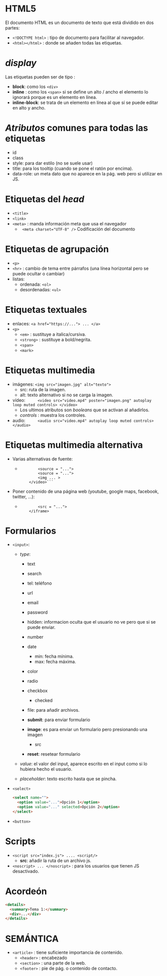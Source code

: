 # HTML5

El documento HTML es un documento de texto que está dividido en dos partes:

- `<!DOCTYPE html>` : tipo de documento para facilitar al navegador.
- `<html></html>` : donde se añaden todas las etiquetas.

# _display_

Las etiquetas pueden ser de tipo :

- **block**: como los `<div>`
- **inline** : como los `<span>` si se define un alto / ancho el elemento lo ignorará porque es un elemento en línea.
- **inline-block**: se trata de un elemento en línea al que sí se puede editar en alto y ancho.

# _Atributos_ comunes para todas las etiquetas

- id
- class
- style: para dar estilo (no se suele usar)
- title: para los tooltip (cuando se pone el ratón por encima).
- data-role: un meta dato que no aparece en la pág. web pero si utilizar en JS.

# Etiquetas del _head_

- `<title>`
- `<link>`
- `<meta>` : manda información meta que usa el navegador
  - ` <meta charset="UTF-8" />` Codificación del documento

# Etiquetas de agrupación

- `<p>`
- `<hr>` : cambio de tema entre párrafos (una línea horizontal pero se puede ocultar o cambiar)
- listas:
  - ordenada: `<ol>`
  - desordenadas: `<ul>`

# Etiquetas textuales

- enlaces: `<a href="https://..."> ... </a>`
- `<p>`
  - `<em>` : sustituye a italica/cursiva.
  - `<strong>` : sustituye a bold/negrita.
  - `<span>`
  - `<mark>`

# Etiquetas multimedia

- imágenes: `<img src="imagen.jpg" alt="texto">`
  - src: ruta de la imagen.
  - alt: texto alternativo si no se carga la imagen.
- vídeo: `     <video src="video.mp4"
			poster="imagen.png"
			autoplay loop muted controls>
</video>`
  - Los ultimos atributos son _booleans_ que se activan al añadirlos.
  - _controls_ : muestra los controles.
- audio: `     <audio src="video.mp4"
			autoplay loop muted controls>
</audio>`

# Etiquetas multimedia alternativa

- Varias alternativas de fuente:
  - ````<video>
    		<source = "...">
    		<source = "...">
    		<img ... >
    	</video>```
    ````
- Poner contenido de una página web (youtube, google maps, facebook, twitter, ...):
  - ```<iframe>
    		<src = "...">
    	</iframe>
    ```

# Formularios

- `<input>`:

  - _type_:

    - text
    - search
    - tel: teléfono
    - url
    - email
    - password
    - hidden: informacion oculta que el usuario no ve pero que si se puede enviar.
    - number
    - date
      - min: fecha mínima.
      - max: fecha máxima.
    - color
    - radio
    - checkbox
      - checked
    - file: para añadir archivos.

    - **submit**: para enviar formulario
    - **image**: es para enviar un formulario pero presionando una imagen
      - src
    - **reset**: resetear formulario

  - _value_: el valor del input, aparece escrito en el input como si lo hubiera hecho el usuario.
  - _placeholder_: texto escrito hasta que se pincha.

- `<select>`
  ```html
  <select name="">
    <option value="...">Opción 1</option>
    <option value="..." selected>Opción 2</option>
  </select>
  ```
- `<button>`

# Scripts

- `<script src="index.js"> .... <script/>`
  - **src**: añadir la ruta de un archivo js.
- `<noscript> ... </noscript>` : para los usuarios que tienen JS desactivado.

# Acordeón

```html
<details>
  <summary>Tema 1:</summary>
  <div>...</div>
</details>
```

# SEMÁNTICA

- `<article>` : tiene suficiente importancia de contenido.
  - `<header>` : encabezado
  - `<section>` : una parte de la web.
  - `<footer>` : pie de pág. o contenido de contacto.
